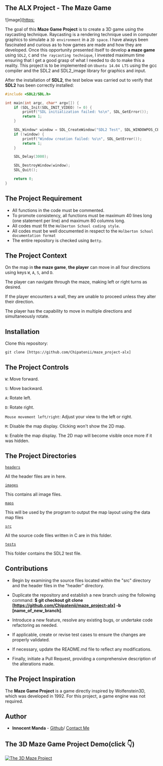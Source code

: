 The ALX Project - The Maze Game
--------------

![image]([https:](https://github.com/Chipatenii/maze_project-alx/blob/main/images/wall.bmp)

The goal of this __Maze Game Project__ is to create a 3D game using the raycasting technique.
Raycasting is a rendering technique used in computer graphics to simulate
a `3D environment` in a `2D space`. I have always been fascinated and curious as to
how games are made and how they are developed.
Once this opportunity presented itself to develop __a maze game__ using `SDL2`, `C` and `the raycasting technique`,
I invested maximum time ensuring that I get a good grasp of what I needed to do to make this a reality.
This project is to be implemented on `Ubuntu 14.04 LTS`
using the gcc compiler and the SDL2 and SDL2_image library for graphics and input.

After the installation of __SDL2__, the test below was carried out to verify that __SDL2__ has been correctly installed:

```c
#include <SDL2/SDL.h>

int main(int argc, char* argv[]) {
    if (SDL_Init(SDL_INIT_VIDEO) != 0) {
        printf("SDL initialization failed: %s\n", SDL_GetError());
        return 1;
    }

    SDL_Window* window = SDL_CreateWindow("SDL2 Test", SDL_WINDOWPOS_CENTERED, SDL_WINDOWPOS_CENTERED, 800, 600, 0);
    if (!window) {
        printf("Window creation failed: %s\n", SDL_GetError());
        return 1;
    }

    SDL_Delay(3000);

    SDL_DestroyWindow(window);
    SDL_Quit();

    return 0;
}
```

## The Project Requirement

- All functions in the code must be commented.
- To promote consistency, all functions must be maximum 40 lines long (one statement per line) and maximum 80 columns long.
- All codes must fit the `Holberton School coding style`.
- All codes must be well documented in respect to the `Holberton School documentation format`
- The entire repository is checked using `Betty`.

## The Project Context
On the map in __the maze game__, __the player__ can move in all four directions using keys `W`, `A`, `S`, and `D`.

The player can navigate through the maze, making left or right turns as desired.

If the player encounters a wall, they are unable to proceed unless they alter their direction.

The player has the capability to move in multiple directions and simultaneously rotate.

## Installation

Clone this repository:

```
git clone [https://github.com/Chipatenii/maze_project-alx]
```

## The Project Controls

```W```: Move forward.

```S```: Move backward.

```A```: Rotate left.

```D```: Rotate right.

```Mouse movement left/right```: Adjust your view to the left or right.

```M```: Disable the map display. Clicking won't show the 2D map.

```N```: Enable the map display. The 2D map will become visible once more if it was hidden.

## The Project Directories

[`headers`](https://github.com/Chipatenii/maze_project-alx/tree/main/headers)

All the header files are in here.

[`images`](https://github.com/Chipatenii/maze_project-alx/tree/main/images)

This contains all image files.

[`maps`](https://github.com/HBIbidunni/alx-maze_project/tree/master/maps)

This will be used by the program to output the map layout using the data map files

[`src`](https://github.com/Chipatenii/maze_project-alx/tree/main/src)

All the source code files written in C are in this folder.

[`tests`](https://github.com/Chipatenii/maze_project-alx/tree/main/tests)

This folder contains the SDL2 test file.

## Contributions

- Begin by examining the source files located within the "src" directory and the header files in the "header" directory.

- Duplicate the repository and establish a new branch using the following command: __$ git checkout git clone [https://github.com/Chipatenii/maze_project-alx] -b [name_of_new_branch]__.

- Introduce a new feature, resolve any existing bugs, or undertake code refactoring as needed.

- If applicable, create or revise test cases to ensure the changes are properly validated.

- If necessary, update the README.md file to reflect any modifications.

- Finally, initiate a Pull Request, providing a comprehensive description of the alterations made.

## The Project Inspiration

The __Maze Game Project__ is a game directly inspired by Wolfenstein3D, which was developed in 1992.
For this project, a game engine was not required.

## Author

- __Innocent Manda__ - [Github](https://github.com/chipatenii)/ [Contact Me](mailto:innocentmanda70@gmail.com)

## The 3D Maze Game Project Demo(click :point_down:)
[![The 3D Maze Project]()](https://www)
